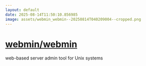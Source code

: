 ```yaml
---
layout: default
date: 2025-08-14T11:50:10.856985
image: assets/webmin_webmin--20250814T040209004--cropped.png
---
```


# [webmin/webmin](https://github.com/webmin/webmin)

web-based server admin tool for Unix systems
